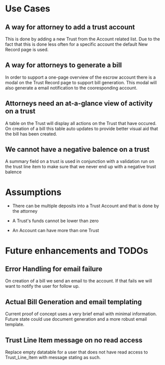 # Use Cases

## A way for attorney to add a trust account 

This is done by adding a new Trust from the Account related list. Due to the fact that this is done less often for a specific account the default New Record page is used. 

## A way for attorneys to generate a bill

In order to support a one-page overview of the escrow account there is a modal on the Trust Record page to support bill generation. This modal will also generate a email notification to the cooresponding account.

## Attorneys need an at-a-glance view of activity on a trust

A table on the Trust will display all actions on the Trust that have occured. On creation of a bill this table auto updates to provide better visual aid that the bill has been created. 

## We cannot have a negative balence on a trust

A summary field on a trust is used in conjunction with a validation run on the trust line item to make sure that we never end up with a negative trust balence

# Assumptions

- There can be multiple deposits into a Trust Account and that is done by the attorney

- A Trust's funds cannot be lower than zero 

- An Account can have more than one Trust 

# Future enhancements and TODOs

## Error Handling for email failure

On creation of a bill we send an email to the account. If that fails we will want to notify the user for follow up. 

## Actual Bill Generation and email templating 

Current proof of concept uses a very brief email with minimal information. Future state could use document generation and a more robust email template. 

## Trust Line Item message on no read access 

Replace empty datatable for a user that does not have read access to Trust_Line_Item with message stating as such.